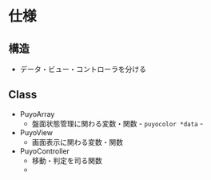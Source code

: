 # 仕様
## 構造
- データ・ビュー・コントローラを分ける


## Class
- PuyoArray
  * 盤面状態管理に関わる変数・関数
		- `puyocolor *data`
		-
- PuyoView
	* 画面表示に関わる変数・関数
- PuyoController
	* 移動・判定を司る関数
	*
